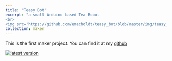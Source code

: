 ```yaml
---
title: "Teasy Bot"
excerpt: "a small Arduino based Tea Robot
<br>
<img src='https://github.com/emacholdt/teasy_bot/blob/master/img/teasy_v0.0.6_small.gif?raw=true' width='500px'>"
collection: maker
---
```


This is the first maker project. You can find it at my [github](https://github.com/emacholdt/teasy_bot)

[![latest version](https://img.youtube.com/vi/lFy_RQyiyvs/maxresdefault.jpg)](https://youtu.be/lFy_RQyiyvs)
